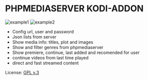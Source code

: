 # PHPMEDIASERVER KODI-ADDON

![example1](https://i.ibb.co/2SZY5Ty/Screenshot-20171230-161112.png)
![example2](https://i.ibb.co/CB0B28m/Screenshot-20171230-160906.png)

- Config url, user and password
- Json lists from server
- Show media info: titles, plot and images
- Show and filter genres from phpmediaserver
- Show premiere, continue, last added and recomended for user
- continue videos from last time played
- direct and fast streamed content

License: [GPL v.3](http://www.gnu.org/copyleft/gpl.html)

